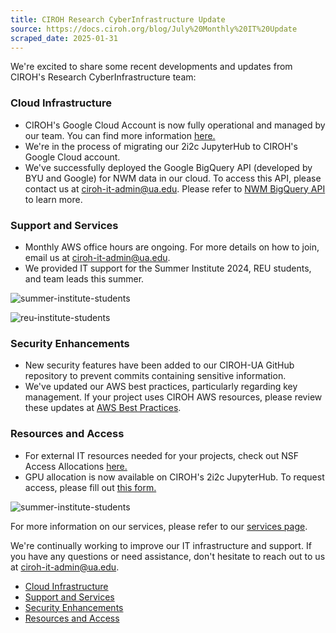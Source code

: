 ```yaml
---
title: CIROH Research CyberInfrastructure Update
source: https://docs.ciroh.org/blog/July%20Monthly%20IT%20Update
scraped_date: 2025-01-31
---
```


We're excited to share some recent developments and updates from CIROH's Research CyberInfrastructure team:

### Cloud Infrastructure

- CIROH's Google Cloud Account is now fully operational and managed by our team. You can find more information [here.](https://docs.ciroh.org/docs/services/cloudservices/google-cloud/)
- We're in the process of migrating our 2i2c JupyterHub to CIROH's Google Cloud account.
- We've successfully deployed the Google BigQuery API (developed by BYU and Google) for NWM data in our cloud. To access this API, please contact us at [ciroh-it-admin@ua.edu](mailto:ciroh-it-admin@ua.edu). Please refer to [NWM BigQuery API](https://docs.ciroh.org/docs/products/data-management/bigqeury-api/) to learn more.

### Support and Services

- Monthly AWS office hours are ongoing. For more details on how to join, email us at [ciroh-it-admin@ua.edu](mailto:ciroh-it-admin@ua.edu).
- We provided IT support for the Summer Institute 2024, REU students, and team leads this summer.

![summer-institute-students](https://docs.ciroh.org/img/blog/2024-07-it/summer-institute.jpg)

![reu-institute-students](https://docs.ciroh.org/img/blog/2024-07-it/reu.jpg)

### Security Enhancements

- New security features have been added to our CIROH-UA GitHub repository to prevent commits containing sensitive information.
- We've updated our AWS best practices, particularly regarding key management. If your project uses CIROH AWS resources, please review these updates at [AWS Best Practices](https://docs.ciroh.org/docs/services/cloudservices/aws/AWS%20best%20Practices/).

### Resources and Access

- For external IT resources needed for your projects, check out NSF Access Allocations [here.](https://docs.ciroh.org/docs/services/external-resources/nsf-access/)
- GPU allocation is now available on CIROH's 2i2c JupyterHub. To request access, please fill out [this form.](https://forms.office.com/pages/responsepage.aspx?id=jnIAKtDwtECk6M5DPz-8p4IIpHdEnmhNgjOa9FjrwGtUNlpMNTIwT0ZHUjg5VzdTNzNOSVk5OEFNMC4u)

![summer-institute-students](https://docs.ciroh.org/img/blog/2024-07-it/si.jpg)

For more information on our services, please refer to our [services page](https://docs.ciroh.org/docs/services/intro).

We're continually working to improve our IT infrastructure and support. If you have any questions or need assistance, don't hesitate to reach out to us at [ciroh-it-admin@ua.edu](mailto:ciroh-it-admin@ua.edu).

- [Cloud Infrastructure](#cloud-infrastructure)
- [Support and Services](#support-and-services)
- [Security Enhancements](#security-enhancements)
- [Resources and Access](#resources-and-access)
